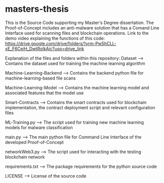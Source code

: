 # masters-thesis
This is the Source Code supporting my Master's Degree dissertation.
The Proof-of-Concept includes an anti-malware solution that has a Comand Line Interface used for scanning files and blockchain operations.
Link to the demo video explaining the functions of this code:
https://drive.google.com/drive/folders/1yrm-Pw5hCLL-xE_F6CeiH_DwtRolkAic?usp=drive_link

Explanation of the files and folders within this repository:
Dataset --> Contains the dataset used for training the machine learning algorithm

Machine-Learning-Backend --> Contains the backend python file for machine-learning-based file scans

Machine-Learning-Model --> Contains the machine learning model and associated features that the model use

Smart-Contracts --> Contains the smart contracts used for blockchain implementation, the contract deployment script and relevant configuration files

ML-Training.py --> The script used for training new machine learning models for malware classification

main.py --> The main python file for Command Line Interface of the developed Proof-of-Concept

networkWeb3.py --> The script used for interacting with the testing blockchain network

requirements.txt --> The package requirements for the python source code

LICENSE --> License of the source code
